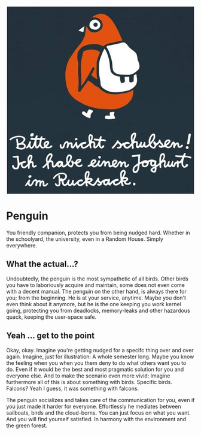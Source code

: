 <p align="center">
<img alt="Pls dont nudge. Got yoghurt in my backpack" src="doc/banner.jpeg" />
</p>

# Penguin

You friendly companion, protects you from being nudged hard. Whether in the schoolyard, the university, even in a Random House. Simply everywhere.

## What the actual...?

Undoubtedly, the penguin is the most sympathetic of all birds. Other birds you have to laboriously acquire and maintain, some does not even come with a decent manual. The penguin on the other hand, is always there for you; from the beginning. He is at your service, anytime. Maybe you don't even think about it anymore, but he is the one keeping you work kernel going, protecting you from deadlocks, memory-leaks and other hazardous quack, keeping the user-space safe.

## Yeah ... get to the point

Okay, okay. Imagine you're getting nudged for a specifc thing over and over again. Imagine, just for illustration: A whole semester long. Maybe you know the feeling when you when you them deny to do what others want you to do. Even if it would be the best and most pragmatic solution for you and everyone else. And to make the scenario even more vivid: Imagine furthermore all of this is about something with birds. Specific birds. Falcons? Yeah I guess, it was something with falcons.

The penguin socializes and takes care of the communication for you, even if you just made it harder for everyone. Effortlessly he mediates between sailboats, birds and the cloud-borns. You can just focus on what you want. And you will find yourself satisfied. In harmony with the environment and the green forest.
